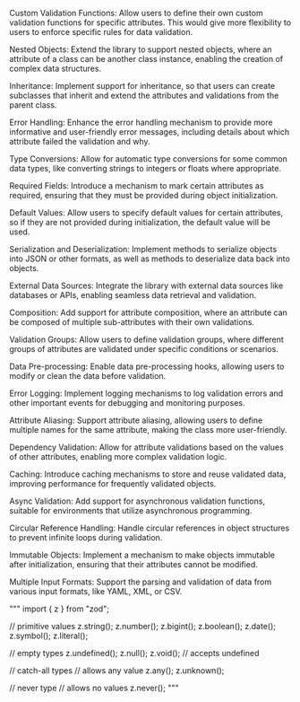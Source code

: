 Custom Validation Functions: Allow users to define their own custom validation functions for specific attributes. This would give more flexibility to users to enforce specific rules for data validation.

Nested Objects: Extend the library to support nested objects, where an attribute of a class can be another class instance, enabling the creation of complex data structures.

Inheritance: Implement support for inheritance, so that users can create subclasses that inherit and extend the attributes and validations from the parent class.

Error Handling: Enhance the error handling mechanism to provide more informative and user-friendly error messages, including details about which attribute failed the validation and why.

Type Conversions: Allow for automatic type conversions for some common data types, like converting strings to integers or floats where appropriate.

Required Fields: Introduce a mechanism to mark certain attributes as required, ensuring that they must be provided during object initialization.

Default Values: Allow users to specify default values for certain attributes, so if they are not provided during initialization, the default value will be used.

Serialization and Deserialization: Implement methods to serialize objects into JSON or other formats, as well as methods to deserialize data back into objects.

External Data Sources: Integrate the library with external data sources like databases or APIs, enabling seamless data retrieval and validation.

Composition: Add support for attribute composition, where an attribute can be composed of multiple sub-attributes with their own validations.

Validation Groups: Allow users to define validation groups, where different groups of attributes are validated under specific conditions or scenarios.

Data Pre-processing: Enable data pre-processing hooks, allowing users to modify or clean the data before validation.

Error Logging: Implement logging mechanisms to log validation errors and other important events for debugging and monitoring purposes.

Attribute Aliasing: Support attribute aliasing, allowing users to define multiple names for the same attribute, making the class more user-friendly.

Dependency Validation: Allow for attribute validations based on the values of other attributes, enabling more complex validation logic.

Caching: Introduce caching mechanisms to store and reuse validated data, improving performance for frequently validated objects.

Async Validation: Add support for asynchronous validation functions, suitable for environments that utilize asynchronous programming.

Circular Reference Handling: Handle circular references in object structures to prevent infinite loops during validation.

Immutable Objects: Implement a mechanism to make objects immutable after initialization, ensuring that their attributes cannot be modified.

Multiple Input Formats: Support the parsing and validation of data from various input formats, like YAML, XML, or CSV.



"""
import { z } from "zod";

// primitive values
z.string();
z.number();
z.bigint();
z.boolean();
z.date();
z.symbol();
z.literal();

// empty types
z.undefined();
z.null();
z.void(); // accepts undefined

// catch-all types
// allows any value
z.any();
z.unknown();

// never type
// allows no values
z.never();
"""

